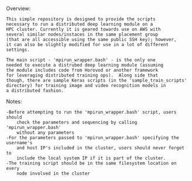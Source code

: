Overview:

    This simple repository is designed to provide the scripts 
    necessary to run a distributed deep learning module on a 
    HPC cluster. Currently it is geared towards use on AWS with 
    several similar nodes/instaces in the same placement group 
    (that are all accessible using the same public SSH key); however, 
    it can also be slightly modified for use in a lot of different 
    settings.

    The main script - 'mpirun_wrapper.bash' - is the only one 
    needed to execute a distrubed deep learning module (assuming 
    the module includes code from Horovod or another framework 
    for leveraging distributed training ops).  Along side that 
    though, there are sample Keras scripts (in the 'sample_train_scripts' 
    directory) for training image and video recognition models in 
    a distributed fashion.
    


Notes:

    -Before attempting to run the 'mpirun_wrapper.bash' script, users should 
        check the parameters and sequencing by calling 'mpirun_wrapper.bash' 
        without any parameters
    -For the parameters passed to 'mpirun_wrapper.bash' specifying the username's 
        and host IP's included in the cluster, users should never forget to 
        include the local system IP if it is part of the cluster.
    -The training script should be in the same filesystem location on every 
        node involved in the cluster
